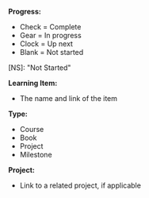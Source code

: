 **Progress:**
- Check = Complete
- Gear = In progress
- Clock = Up next
- Blank = Not started

[OK]: {{site.baseurl}}/assets/images/icons/check-circle-outline.svg "Complete"
[IP]: {{site.baseurl}}/assets/images/icons/cog.svg "In progress"
[UN]: {{site.baseurl}}/assets/images/icons/update.svg "Up next"
[NS]: "Not Started"

**Learning Item:**
- The name and link of the item

**Type:**
- Course
- Book
- Project
- Milestone

**Project:**
- Link to a related project, if applicable

